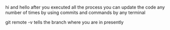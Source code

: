 hi and hello
after you executed all the process you can update the code any number of times by using commits and commands by any terminal

git remote -v tells the branch where you are in presently